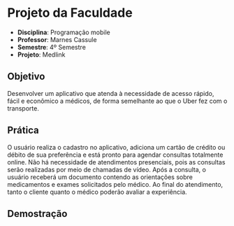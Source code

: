 # Projeto da Faculdade

- **Disciplina**: Programação mobile
- **Professor**: Marnes Cassule
- **Semestre**: 4º Semestre
- **Projeto**: Medlink

## Objetivo

Desenvolver um aplicativo que atenda à necessidade de acesso rápido,
fácil e econômico a médicos, de forma semelhante ao que o Uber fez
com o transporte.

## Prática

O usuário realiza o cadastro no aplicativo, adiciona um cartão de crédito
ou débito de sua preferência e está pronto para agendar consultas totalmente online.
Não há necessidade de atendimentos presenciais,
pois as consultas serão realizadas por meio de chamadas de vídeo. Após a consulta,
o usuário receberá um documento contendo as orientações sobre medicamentos
e exames solicitados pelo médico.
Ao final do atendimento, tanto o cliente quanto o médico poderão avaliar a experiência.

## Demostração
